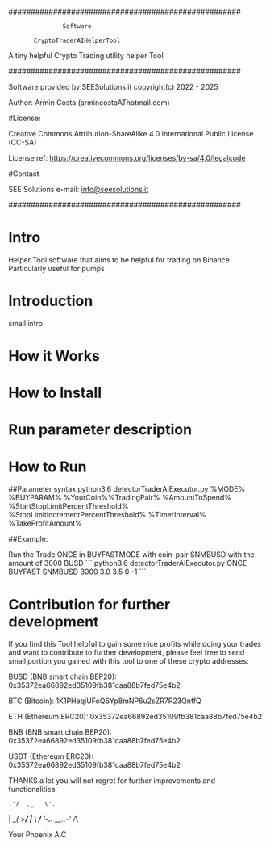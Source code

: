 ####################################################

                   Software
                                      
           CryptoTraderAIHelperTool
                                        
   A tiny helpful Crypto Trading utility helper Tool
   

####################################################



 Software provided by SEESolutions.it
 copyright(c) 2022 - 2025

 Author: Armin Costa (armincostaAThotmail.com)
 
 #License:

  Creative Commons Attribution-ShareAlike 4.0 International Public License (CC-SA)
 
  License ref: https://creativecommons.org/licenses/by-sa/4.0/legalcode

 
 #Contact

  SEE Solutions e-mail: info@seesolutions.it



####################################################



# Intro

 Helper Tool software that aims to be helpful for trading on Binance. Particularly useful for pumps
 

 # Introduction
 
 small intro
 
 
 # How it Works
 
 
 # How to Install
 
 
 # Run parameter description
 
 
 # How to Run
 

 ##Parameter syntax
 python3.6 detectorTraderAIExecutor.py %MODE% %BUYPARAM% %YourCoin%%TradingPair% %AmountToSpend% %StartStopLimitPercentThreshold% %StopLimitIncrementPercentThreshold% %TimerInterval% %TakeProfitAmount%

 ##Example:

 Run the Trade ONCE in BUYFASTMODE with coin-pair SNMBUSD with the amount of 3000 BUSD 
  ´´´
  python3.6 detectorTraderAIExecutor.py ONCE BUYFAST SNMBUSD 3000 3.0 3.5 0 -1
  ´´´
 


 # Contribution for further development
 
  If you find this Tool helpful to gain some nice $%$ profits while doing your trades and want to contribute to further development, please feel free to send small portion you gained with this tool to one of these crypto addresses:
 
 BUSD (BNB smart chain BEP20): 0x35372ea66892ed35109fb381caa88b7fed75e4b2
 
 BTC (Bitcoin):          1K1PHeqiUFoQ6Yp8mNP6u2sZR7R23QnffQ
 
 ETH (Ethereum ERC20):   0x35372ea66892ed35109fb381caa88b7fed75e4b2
 
 BNB (BNB smart chain BEP20):        0x35372ea66892ed35109fb381caa88b7fed75e4b2
 
 USDT (Ethereum ERC20): 0x35372ea66892ed35109fb381caa88b7fed75e4b2
 
 
 THANKS a lot you will not regret for further improvements and functionalities
 

 
    .'/  ,_   \'.
   |  \__( >__/  |
   \             /
    '-..__ __..-'
         /_\
 
 
Your Phoenix
A.C

